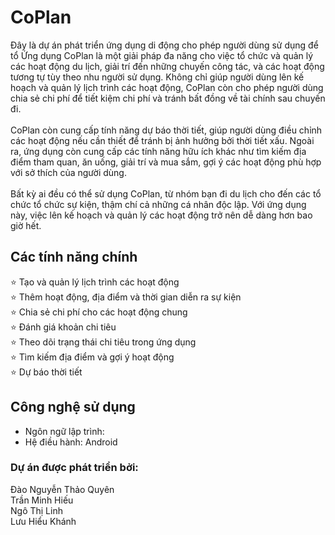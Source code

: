 # CoPlan
Đây là dự án phát triển ứng dụng di động cho phép người dùng sử dụng để tổ 
Ứng dụng CoPlan là một giải pháp đa năng cho việc tổ chức và quản lý các hoạt động du lịch, giải trí đến những chuyến công tác, và các hoạt động tương tự tùy theo nhu người sử dụng. Không chỉ giúp người dùng lên kế hoạch và quản lý lịch trình các hoạt động, CoPlan còn cho phép người dùng chia sẻ chi phí để tiết kiệm chi phí và tránh bất đồng về tài chính sau chuyến đi.
<br><br>
CoPlan còn cung cấp tính năng dự báo thời tiết, giúp người dùng điều chỉnh các hoạt động nếu cần thiết để tránh bị ảnh hưởng bởi thời tiết xấu. Ngoài ra, ứng dụng còn cung cấp các tính năng hữu ích khác như tìm kiếm địa điểm tham quan, ăn uống, giải trí và mua sắm, gợi ý các hoạt động phù hợp với sở thích của người dùng.
<br><br>
Bất kỳ ai đều có thể sử dụng CoPlan, từ nhóm bạn đi du lịch cho đến các tổ chức tổ chức sự kiện, thậm chí cả những cá nhân độc lập. Với ứng dụng này, việc lên kế hoạch và quản lý các hoạt động trở nên dễ dàng hơn bao giờ hết.

## Các tính năng chính
&#x2B50; Tạo và quản lý lịch trình các hoạt động  
&#x2B50; Thêm hoạt động, địa điểm và thời gian diễn ra sự kiện  
&#x2B50; Chia sẻ chi phí cho các hoạt động chung  
&#x2B50; Đánh giá khoản chi tiêu  
&#x2B50; Theo dõi trạng thái chi tiêu trong ứng dụng  
&#x2B50; Tìm kiếm địa điểm và gợi ý hoạt động  
&#x2B50; Dự báo thời tiết  
## Công nghệ sử dụng
* Ngôn ngữ lập trình: 
* Hệ điều hành: Android
### Dự án được phát triển bởi:
Đào Nguyễn Thảo Quyên  
Trần Minh Hiếu  
Ngô Thị Linh  
Lưu Hiểu Khánh
